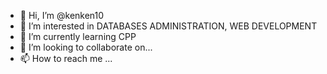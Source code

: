 - 👋 Hi, I’m @kenken10
- 👀 I’m interested in DATABASES ADMINISTRATION, WEB DEVELOPMENT
- 🌱 I’m currently learning CPP
- 💞️ I’m looking to collaborate on...
- 📫 How to reach me ...

<!---
kenken10/kenken10 is a ✨ special ✨ repository because its `README.md` (this file) appears on your GitHub profile.
You can click the Preview link to take a look at your changes.
--->

